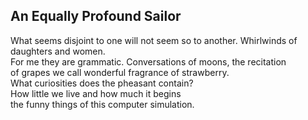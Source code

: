 An Equally Profound Sailor
--------------------------
What seems disjoint to one will not seem so to another. Whirlwinds of daughters and women.  
For me they are grammatic. Conversations of moons, the recitation  
of grapes we call wonderful fragrance of strawberry.  
What curiosities does the pheasant contain?  
How little we live and how much it begins  
the funny things of this computer simulation.  
